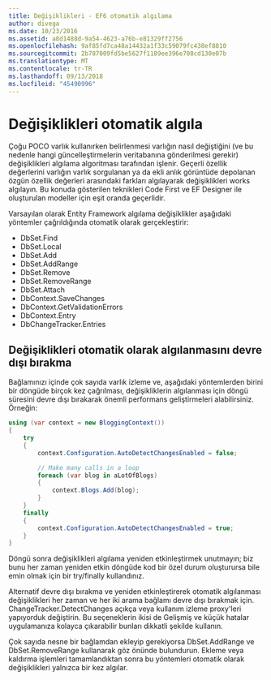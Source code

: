 ```yaml
---
title: Değişiklikleri - EF6 otomatik algılama
author: divega
ms.date: 10/23/2016
ms.assetid: a8d1488d-9a54-4623-a76b-e81329ff2756
ms.openlocfilehash: 9af85fd7ca48a14432a1f33c59079fc438ef8810
ms.sourcegitcommit: 2b787009fd5be5627f1189ee396e708cd130e07b
ms.translationtype: MT
ms.contentlocale: tr-TR
ms.lasthandoff: 09/13/2018
ms.locfileid: "45490996"
---
```

# <a name="automatic-detect-changes"></a>Değişiklikleri otomatik algıla
Çoğu POCO varlık kullanırken belirlenmesi varlığın nasıl değiştiğini (ve bu nedenle hangi güncelleştirmelerin veritabanına gönderilmesi gerekir) değişiklikleri algılama algoritması tarafından işlenir. Geçerli özellik değerlerini varlığın varlık sorgulanan ya da ekli anlık görüntüde depolanan özgün özellik değerleri arasındaki farkları algılayarak değişiklikleri works algılayın. Bu konuda gösterilen teknikleri Code First ve EF Designer ile oluşturulan modeller için eşit oranda geçerlidir.  

Varsayılan olarak Entity Framework algılama değişiklikler aşağıdaki yöntemler çağrıldığında otomatik olarak gerçekleştirir:  

- DbSet.Find  
- DbSet.Local  
- DbSet.Add  
- DbSet.AddRange
- DbSet.Remove  
- DbSet.RemoveRange
- DbSet.Attach  
- DbContext.SaveChanges  
- DbContext.GetValidationErrors  
- DbContext.Entry  
- DbChangeTracker.Entries  

## <a name="disabling-automatic-detection-of-changes"></a>Değişiklikleri otomatik olarak algılanmasını devre dışı bırakma  

Bağlamınızı içinde çok sayıda varlık izleme ve, aşağıdaki yöntemlerden birini bir döngüde birçok kez çağrılması, değişikliklerin algılanması için döngü süresini devre dışı bırakarak önemli performans geliştirmeleri alabilirsiniz. Örneğin:  

``` csharp
using (var context = new BloggingContext())
{
    try
    {
        context.Configuration.AutoDetectChangesEnabled = false;

        // Make many calls in a loop
        foreach (var blog in aLotOfBlogs)
        {
            context.Blogs.Add(blog);
        }
    }
    finally
    {
        context.Configuration.AutoDetectChangesEnabled = true;
    }
}
```  

Döngü sonra değişiklikleri algılama yeniden etkinleştirmek unutmayın; biz bunu her zaman yeniden etkin döngüde kod bir özel durum oluşturursa bile emin olmak için bir try/finally kullandınız.  

Alternatif devre dışı bırakma ve yeniden etkinleştirerek otomatik algılanması değişiklikleri her zaman ve her iki arama bağlamı devre dışı bırakmak için. ChangeTracker.DetectChanges açıkça veya kullanım izleme proxy'leri yapıyorduk değiştirin. Bu seçeneklerin ikisi de Gelişmiş ve küçük hatalar uygulamanıza kolayca çıkarabilir bunları dikkatli şekilde kullanın.  

Çok sayıda nesne bir bağlamdan ekleyip gerekiyorsa DbSet.AddRange ve DbSet.RemoveRange kullanarak göz önünde bulundurun. Ekleme veya kaldırma işlemleri tamamlandıktan sonra bu yöntemleri otomatik olarak değişiklikleri yalnızca bir kez algılar. 
